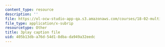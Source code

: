 ```yaml
---
content_type: resource
description: ''
file: https://ol-ocw-studio-app-qa.s3.amazonaws.com/courses/18-02-multivariable-calculus-fall-2007/405b13dba76d54d18dbada949a32eedc_RMBGQtwkoyU.vtt
file_type: application/x-subrip
resourcetype: Other
title: 3play caption file
uid: 405b13db-a76d-54d1-8dba-da949a32eedc
---
```

